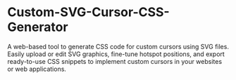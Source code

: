# Custom-SVG-Cursor-CSS-Generator
A web-based tool to generate CSS code for custom cursors using SVG files. Easily upload or edit SVG graphics, fine-tune hotspot positions, and export ready-to-use CSS snippets to implement custom cursors in your websites or web applications.
